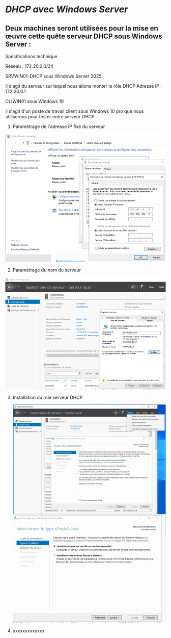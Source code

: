 
# _**DHCP avec Windows Server**_


  ## Deux machines seront utilisées pour la mise en œuvre cette quête serveur DHCP sous Windows Server :


Spécifications technique 

Réseau : 172.20.0.0/24


SRVWIN01-DHCP sous Windows Server 2025

    
  Il s'agit du serveur sur lequel nous allons monter le rôle DHCP
  Adresse IP : 172.20.0.1

CLIWIN01 sous Windows 10

  il s'agit d'un poste de travail client sous Windows 10 pro que nous utiliserons pour tester notre serveur DHCP

1) Paramétrage de l'adresse IP fixe du serveur

![Image](/Images/0-Configuration%20adresse%20IP%20fixe%20pour%20le%20serveur%20DHCP.png)

2) Paramétrage du nom du serveur


![Image](/Images/1-Changement%20nom%20du%20serveur.png)


3) Installation du role serveur DHCP

   ![Image](/Images/2-Gérer-Ajouter%20des%20roles%20et%20fonctionnalités.png)
   ![Image](/Images/3-Installation%20basé%20sur%20un%20role%20ou%20une%20fonctionnalité.png)


5) xxxxxxxxxxxxx 

